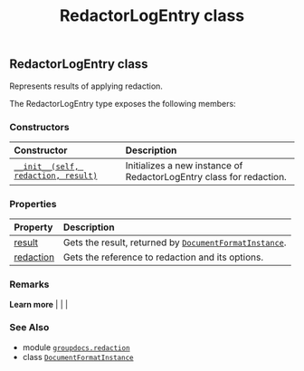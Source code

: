 ﻿---
title: RedactorLogEntry class
second_title: GroupDocs.Redaction for Python via .NET API References
description: 
type: docs
weight: 120
url: /python-net/groupdocs.redaction/redactorlogentry/
is_root: false
---

## RedactorLogEntry class

Represents results of applying redaction.



The RedactorLogEntry type exposes the following members:

### Constructors
| Constructor | Description |
| :- | :- |
| [`__init__(self, redaction, result)`](/redaction/python-net/groupdocs.redaction/redactorlogentry/__init__/#groupdocs.redaction.redaction-groupdocs.redaction.redactionresult) | Initializes a new instance of RedactorLogEntry class for redaction. |


### Properties
| Property | Description |
| :- | :- |
| [result](/redaction/python-net/groupdocs.redaction/redactorlogentry/result) | Gets the result, returned by [`DocumentFormatInstance`](/redaction/python-net/groupdocs.redaction.integration/documentformatinstance). |
| [redaction](/redaction/python-net/groupdocs.redaction/redactorlogentry/redaction) | Gets the reference to redaction and its options. |



### Remarks 


**Learn more** |
|
 |

### See Also
* module [`groupdocs.redaction`](..)
* class [`DocumentFormatInstance`](/redaction/python-net/groupdocs.redaction.integration/documentformatinstance)
